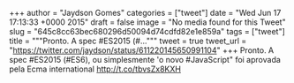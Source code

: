 
+++
author = "Jaydson Gomes"
categories = ["tweet"]
date = "Wed Jun 17 17:13:33 +0000 2015"
draft = false
image = "No media found for this Tweet"
slug = "645c8cc63bec680296d50094d74cdfd82e1e859a"
tags = ["tweet"]
title = """Pronto. A spec #ES2015 (#..."""
tweet = true
tweet_url = "https://twitter.com/jaydson/status/611220145650991104"
+++
Pronto. A spec #ES2015 (#ES6), ou simplesmente 'o novo #JavaScript" foi aprovada pela Ecma international http://t.co/tbvsZx8KXH

